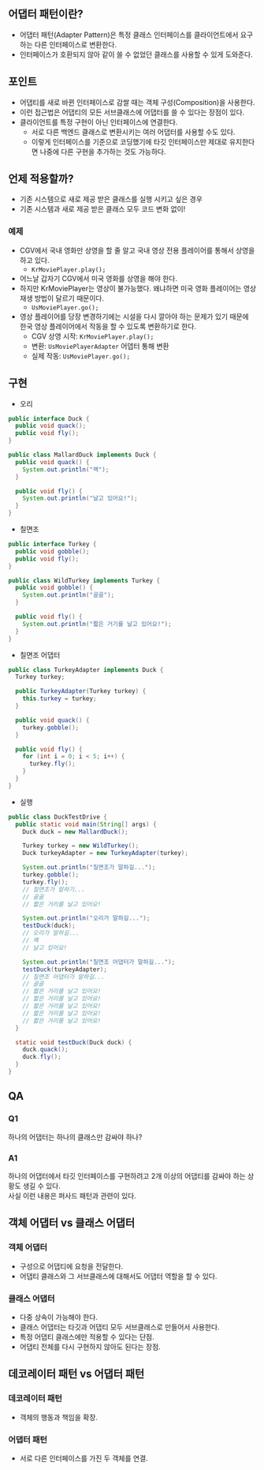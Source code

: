 ## 어댑터 패턴이란?

- 어댑터 패턴(Adapter Pattern)은 특정 클래스 인터페이스를 클라이언트에서 요구하는 다른 인터페이스로 변환한다.
- 인터페이스가 호환되지 않아 같이 쓸 수 없었던 클래스를 사용할 수 있게 도와준다.

## 포인트

- 어댑티를 새로 바뀐 인터페이스로 감쌀 때는 객체 구성(Composition)을 사용한다.
- 이런 접근법은 어댑티의 모든 서브클래스에 어댑터를 쓸 수 있다는 장점이 있다.
- 클라이언트를 특정 구현이 아닌 인터페이스에 연결한다.
  - 서로 다른 백엔드 클래스로 변환시키는 여러 어댑터를 사용할 수도 있다.
  - 이렇게 인터페이스를 기준으로 코딩했기에 타깃 인터페이스만 제대로 유지한다면 나중에 다른 구현을 추가하는 것도 가능하다.

## 언제 적용할까?

- 기존 시스템으로 새로 제공 받은 클래스를 실행 시키고 싶은 경우
- 기존 시스템과 새로 제공 받은 클래스 모두 코드 변화 없이!

### 예제

- CGV에서 국내 영화만 상영을 할 줄 알고 국내 영상 전용 플레이어를 통해서 상영을 하고 있다.
  - `KrMoviePlayer.play();`
- 어느날 갑자기 CGV에서 미국 영화를 상영을 해야 한다.
- 하지만 KrMoviePlayer는 영상이 불가능했다. 왜냐하면 미국 영화 플레이어는 영상 재생 방법이 달르기 때문이다.
  - `UsMoviePlayer.go();`
- 영상 플레이어를 당장 변경하기에는 시설을 다시 깔아야 하는 문제가 있기 때문에 한국 영상 플레이어에서 작동을 할 수 있도록 변환하기로 한다.
  - CGV 상영 시작: `KrMoviePlayer.play();`
  - 변환: `UsMoviePlayerAdapter` 어뎁터 통해 변환
  - 실제 작동: `UsMoviePlayer.go();`

## 구현

- 오리

```java
public interface Duck {
  public void quack();
  public void fly();
}

public class MallardDuck implements Duck {
  public void quack() {
    System.out.println("꽥");
  }

  public void fly() {
    System.out.println("날고 있어요!");
  }
}
```

- 칠면조

```java
public interface Turkey {
  public void gobble();
  public void fly();
}

public class WildTurkey implements Turkey {
  public void gobble() {
    System.out.println("골골");
  }

  public void fly() {
    System.out.println("짧은 거기를 날고 있어요!");
  }
}
```

- 칠면조 어댑터

```java
public class TurkeyAdapter implements Duck {
  Turkey turkey;

  public TurkeyAdapter(Turkey turkey) {
    this.turkey = turkey;
  }

  public void quack() {
    turkey.gobble();
  }

  public void fly() {
    for (int i = 0; i < 5; i++) {
      turkey.fly();
    }
  }
}
```

- 실행

```java
public class DuckTestDrive {
  public static void main(String[] args) {
    Duck duck = new MallardDuck();

    Turkey turkey = new WildTurkey();
    Duck turkeyAdapter = new TurkeyAdapter(turkey);

    System.out.println("칠면조가 말하길...");
    turkey.gobble();
    turkey.fly();
    // 칠면조가 말하기...
    // 골골
    // 짧은 거리를 날고 있어요!

    System.out.println("오리가 말하길...");
    testDuck(duck);
    // 오리가 말하길...
    // 꽥
    // 날고 있어요!

    System.out.println("칠면조 어댑터가 말하길...");
    testDuck(turkeyAdapter);
    // 칠면조 어댑터가 말하길...
    // 골골
    // 짧은 거리를 날고 있어요!
    // 짧은 거리를 날고 있어요!
    // 짧은 거리를 날고 있어요!
    // 짧은 거리를 날고 있어요!
    // 짧은 거리를 날고 있어요!
  }

  static void testDuck(Duck duck) {
    duck.quack();
    duck.fly();
  }
}
```

## QA

### Q1

하나의 어댑터는 하나의 클래스만 감싸야 하나?

### A1

하나의 어댑터에서 타깃 인터페이스를 구현하려고 2개 이상의 어댑티를 감싸야 하는 상황도 생길 수 있다.  
사실 이런 내용은 퍼사드 패턴과 관련이 있다.

## 객체 어댑터 vs 클래스 어댑터

### 객체 어댑터

- 구성으로 어댑티에 요청을 전달한다.
- 어댑티 클래스와 그 서브클래스에 대해서도 어댑터 역할을 할 수 있다.

### 클래스 어댑터

- 다중 상속이 가능해야 한다.
- 클래스 어댑터는 타깃과 어댑티 모두 서브클래스로 만들어서 사용한다.
- 특정 어댑티 클래스에만 적용할 수 있다는 단점.
- 어댑티 전체를 다시 구현하지 않아도 된다는 장점.

## 데코레이터 패턴 vs 어댑터 패턴

### 데코레이터 패턴

- 객체의 행동과 책임을 확장.

### 어댑터 패턴

- 서로 다른 인터페이스를 가진 두 객체를 연결.
